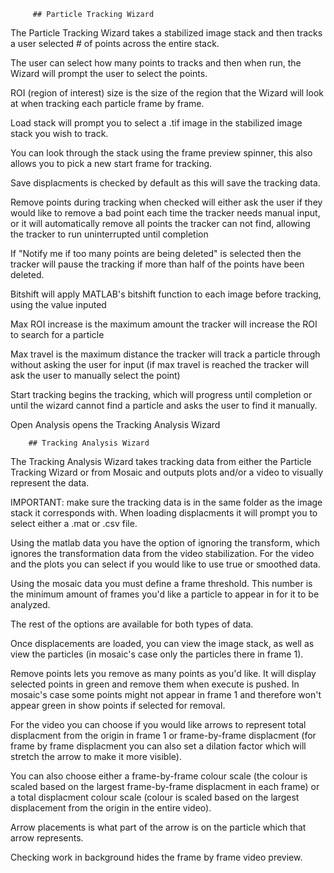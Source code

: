          ## Particle Tracking Wizard
  
The Particle Tracking Wizard takes a stabilized image stack and then tracks a user selected # of points across the entire stack.

The user can select how many points to tracks and then when run, the Wizard will prompt the user to select the points.

ROI (region of interest) size is the size of the region that the Wizard will look at when tracking each particle frame by frame.

Load stack will prompt you to select a .tif image in the stabilized image stack you wish to track.

You can look through the stack using the frame preview spinner, this also allows you to pick a new start frame for tracking.

Save displacments is checked by default as this will save the tracking data.

Remove points during tracking when checked will either ask the user if they would like to remove a bad point each time the tracker needs manual input, or it will automatically
remove all points the tracker can not find, allowing the tracker to run uninterrupted until completion

If "Notify me if too many points are being deleted" is selected then the tracker will pause the tracking if more than half of the points have been deleted.

Bitshift will apply MATLAB's bitshift function to each image before tracking, using the value inputed

Max ROI increase is the maximum amount the tracker will increase the ROI to search for a particle

Max travel is the maximum distance the tracker will track a particle through without asking the user for input (if max travel is reached the tracker will ask the user to manually select the point)

Start tracking begins the tracking, which will progress until completion or until the wizard cannot find a particle and asks the user to find it manually.

Open Analysis opens the Tracking Analysis Wizard


        ## Tracking Analysis Wizard
        
The Tracking Analysis Wizard takes tracking data from either the Particle Tracking Wizard or from Mosaic and outputs plots and/or a video to visually represent the data.

IMPORTANT: make sure the tracking data is in the same folder as the image stack it corresponds with. When loading displacments it will prompt you to select either a .mat or .csv file.

Using the matlab data you have the option of ignoring the transform, which ignores the transformation data from the video stabilization. For the video and the plots you can select if you would like to use true or smoothed data. 

Using the mosaic data you must define a frame threshold. This number is the minimum amount of frames you'd like a particle to appear in for it to be analyzed.

The rest of the options are available for both types of data.

Once displacements are loaded, you can view the image stack, as well as view the particles (in mosaic's case only the particles there in frame 1).

Remove points lets you remove as many points as you'd like. It will display selected points in green and remove them when execute is pushed. In mosaic's case some points might not
appear in frame 1 and therefore won't appear green in show points if selected for removal.

For the video you can choose if you would like arrows to represent total displacment from the origin in frame 1 or frame-by-frame displacment (for frame by frame displacment you can also set
a dilation factor which will stretch the arrow to make it more visible).

You can also choose either a frame-by-frame colour scale (the colour is scaled based on the largest frame-by-frame displacment in each frame) or 
a total displacment colour scale (colour is scaled based on the largest displacement from the origin in the entire video).

Arrow placements is what part of the arrow is on the particle which that arrow represents.

Checking work in background hides the frame by frame video preview.
